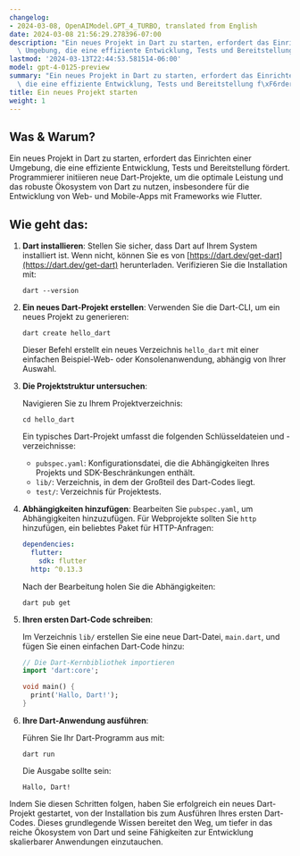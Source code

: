 ```yaml
---
changelog:
- 2024-03-08, OpenAIModel.GPT_4_TURBO, translated from English
date: 2024-03-08 21:56:29.278396-07:00
description: "Ein neues Projekt in Dart zu starten, erfordert das Einrichten einer\
  \ Umgebung, die eine effiziente Entwicklung, Tests und Bereitstellung f\xF6rdert.\u2026"
lastmod: '2024-03-13T22:44:53.581514-06:00'
model: gpt-4-0125-preview
summary: "Ein neues Projekt in Dart zu starten, erfordert das Einrichten einer Umgebung,\
  \ die eine effiziente Entwicklung, Tests und Bereitstellung f\xF6rdert."
title: Ein neues Projekt starten
weight: 1
---
```


## Was & Warum?

Ein neues Projekt in Dart zu starten, erfordert das Einrichten einer Umgebung, die eine effiziente Entwicklung, Tests und Bereitstellung fördert. Programmierer initiieren neue Dart-Projekte, um die optimale Leistung und das robuste Ökosystem von Dart zu nutzen, insbesondere für die Entwicklung von Web- und Mobile-Apps mit Frameworks wie Flutter.

## Wie geht das:

1. **Dart installieren**:
   Stellen Sie sicher, dass Dart auf Ihrem System installiert ist. Wenn nicht, können Sie es von [https://dart.dev/get-dart](https://dart.dev/get-dart) herunterladen. Verifizieren Sie die Installation mit:

   ```shell
   dart --version
   ```

2. **Ein neues Dart-Projekt erstellen**:
   Verwenden Sie die Dart-CLI, um ein neues Projekt zu generieren:

   ```shell
   dart create hello_dart
   ```

   Dieser Befehl erstellt ein neues Verzeichnis `hello_dart` mit einer einfachen Beispiel-Web- oder Konsolenanwendung, abhängig von Ihrer Auswahl.

3. **Die Projektstruktur untersuchen**:
   
   Navigieren Sie zu Ihrem Projektverzeichnis:

   ```shell
   cd hello_dart
   ```

   Ein typisches Dart-Projekt umfasst die folgenden Schlüsseldateien und -verzeichnisse:

   - `pubspec.yaml`: Konfigurationsdatei, die die Abhängigkeiten Ihres Projekts und SDK-Beschränkungen enthält.
   - `lib/`: Verzeichnis, in dem der Großteil des Dart-Codes liegt.
   - `test/`: Verzeichnis für Projektests.

4. **Abhängigkeiten hinzufügen**:
   Bearbeiten Sie `pubspec.yaml`, um Abhängigkeiten hinzuzufügen. Für Webprojekte sollten Sie `http` hinzufügen, ein beliebtes Paket für HTTP-Anfragen:

   ```yaml
   dependencies:
     flutter:
       sdk: flutter
     http: ^0.13.3
   ```

   Nach der Bearbeitung holen Sie die Abhängigkeiten:

   ```shell
   dart pub get
   ```

5. **Ihren ersten Dart-Code schreiben**:
   
   Im Verzeichnis `lib/` erstellen Sie eine neue Dart-Datei, `main.dart`, und fügen Sie einen einfachen Dart-Code hinzu:

   ```dart
   // Die Dart-Kernbibliothek importieren
   import 'dart:core';

   void main() {
     print('Hallo, Dart!');
   }
   ```

6. **Ihre Dart-Anwendung ausführen**:

   Führen Sie Ihr Dart-Programm aus mit:

   ```shell
   dart run
   ```

   Die Ausgabe sollte sein:

   ```
   Hallo, Dart!
   ```

Indem Sie diesen Schritten folgen, haben Sie erfolgreich ein neues Dart-Projekt gestartet, von der Installation bis zum Ausführen Ihres ersten Dart-Codes. Dieses grundlegende Wissen bereitet den Weg, um tiefer in das reiche Ökosystem von Dart und seine Fähigkeiten zur Entwicklung skalierbarer Anwendungen einzutauchen.

